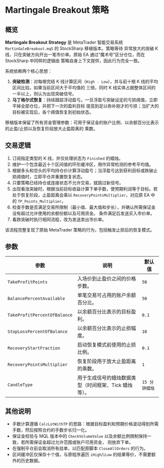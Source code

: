 # Martingale Breakout 策略

## 概览

**Martingale Breakout Strategy** 是 MetaTrader 智能交易系统 `MartinGaleBreakout.mq5` 的 StockSharp 移植版本。策略等待
异常放大的突破 K 线，只在突破方向开出一笔市价单。原始 EA 通过“魔术号”区分仓位，而在 StockSharp 中同样的逻辑由
策略自身上下文提供，因此行为完全一致。

系统依赖两个核心思想：

1. **突破检测**：对每根完结 K 线计算区间（`High - Low`），并与前十根 K 线的平均区间比较。如果当前区间大于平均值的
   三倍，同时 K 线实体占据整体区间的一半以上，则认为出现突破信号。
2. **马丁格尔式恢复**：持续跟踪浮动盈亏。一旦浮盈亏突破设定的亏损阈值，立即平掉全部仓位，并把下一次的盈利目标
   提高到足以弥补刚才的亏损；当扩大的目标被实现后，各个阈值恢复到初始状态。

移植版本保留了所有资金管理参数：可用于保证金的账户比例、以余额百分比表示的止盈/止损以及恢复阶段放大止盈距离的
乘数。

## 交易逻辑

1. 订阅指定类型的 K 线，并仅处理状态为 `Finished` 的蜡烛。
2. 维护一个包含最近十个区间值的环形缓冲区，用作异常检测的参考平均值。
3. 根据多头和空头的平均持仓价计算浮动盈亏；当浮盈亏达到获利目标或跌破止损阈值时，立即平仓并重置恢复状态。
4. 只要策略已经持仓或连接状态不允许交易，就跳过新信号。
5. 出现看涨突破时，根据当前目标收益计算下单手数，使预期利润等于目标。若处于恢复阶段，止盈距离会乘以
   `RecoveryPointsMultiplier`，对应原 EA 中的 `TP_Points_Multiplier`。
6. 检查手数是否满足交易所限制（最小值、最大值和步长），并确认所需保证金没有超过允许使用的余额份额以及可用资金。
   条件满足后发送买入市价单。
7. 看跌突破时执行相同流程，改为发送卖出市价单。

该流程完整复现了原始 MetaTrader 策略的行为，包括触发止损后的恢复模式。

## 参数

| 参数 | 说明 | 默认值 |
|------|------|--------|
| `TakeProfitPoints` | 入场价到止盈价之间的价格步数。 | `50` |
| `BalancePercentAvailable` | 单笔交易可占用的账户余额百分比。 | `50` |
| `TakeProfitPercentOfBalance` | 以余额百分比表示的目标盈利。 | `0.1` |
| `StopLossPercentOfBalance` | 以余额百分比表示的止损幅度。 | `10` |
| `RecoveryStartFraction` | 启动恢复模式前使用的止损比例。 | `0.1` |
| `RecoveryPointsMultiplier` | 恢复阶段用于放大止盈距离的乘数。 | `1` |
| `CandleType` | 用于生成信号的蜡烛数据类型（时间框架、Tick 蜡烛等）。 | `15 分钟蜡烛` |

## 其他说明

- 手数计算遵循 `CalcLotWithTP` 的思路：根据目标盈利和预期价格波动得到所需手数，然后按照合约的手数步长归一化。
- 保证金校验与 MQL 版本中的 `CheckVolumeValue` 以及余额比例限制保持一致，若所需保证金超过允许范围或账户可用资金，
  则放弃下单。
- 在强制平仓前会取消所有挂单，以匹配原脚本 `CloseAllOrders` 的行为。
- 区间缓冲区仅保存十个值，与原程序遍历 `iHigh`/`iLow` 的结果等价，不需要额外的历史数据。
